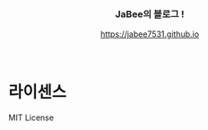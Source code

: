 <div align="center">
  <h3>JaBee의 블로그 !</h3>
</div>
<div align="center">
    <a href="https://jabee7531.github.io">https://jabee7531.github.io
    </a>
</div>
</br>
</br>

# 라이센스

MIT License
